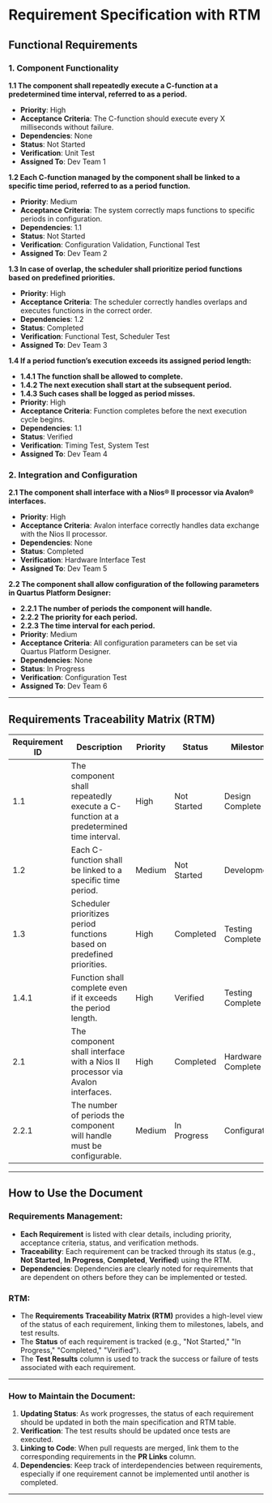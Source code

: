 # Requirement Specification with RTM

## Functional Requirements

### 1. Component Functionality

**1.1 The component shall repeatedly execute a C-function at a predetermined time interval, referred to as a period.**  
- **Priority**: High  
- **Acceptance Criteria**: The C-function should execute every X milliseconds without failure.  
- **Dependencies**: None  
- **Status**: Not Started  
- **Verification**: Unit Test  
- **Assigned To**: Dev Team 1

**1.2 Each C-function managed by the component shall be linked to a specific time period, referred to as a period function.**  
- **Priority**: Medium  
- **Acceptance Criteria**: The system correctly maps functions to specific periods in configuration.  
- **Dependencies**: 1.1  
- **Status**: Not Started  
- **Verification**: Configuration Validation, Functional Test  
- **Assigned To**: Dev Team 2

**1.3 In case of overlap, the scheduler shall prioritize period functions based on predefined priorities.**  
- **Priority**: High  
- **Acceptance Criteria**: The scheduler correctly handles overlaps and executes functions in the correct order.  
- **Dependencies**: 1.2  
- **Status**: Completed  
- **Verification**: Functional Test, Scheduler Test  
- **Assigned To**: Dev Team 3

**1.4 If a period function’s execution exceeds its assigned period length:**  
  - **1.4.1 The function shall be allowed to complete.**  
  - **1.4.2 The next execution shall start at the subsequent period.**  
  - **1.4.3 Such cases shall be logged as period misses.**  
- **Priority**: High  
- **Acceptance Criteria**: Function completes before the next execution cycle begins.  
- **Dependencies**: 1.1  
- **Status**: Verified  
- **Verification**: Timing Test, System Test  
- **Assigned To**: Dev Team 4

### 2. Integration and Configuration

**2.1 The component shall interface with a Nios® II processor via Avalon® interfaces.**  
- **Priority**: High  
- **Acceptance Criteria**: Avalon interface correctly handles data exchange with the Nios II processor.  
- **Dependencies**: None  
- **Status**: Completed  
- **Verification**: Hardware Interface Test  
- **Assigned To**: Dev Team 5

**2.2 The component shall allow configuration of the following parameters in Quartus Platform Designer:**  
  - **2.2.1 The number of periods the component will handle.**  
  - **2.2.2 The priority for each period.**  
  - **2.2.3 The time interval for each period.**  
- **Priority**: Medium  
- **Acceptance Criteria**: All configuration parameters can be set via Quartus Platform Designer.  
- **Dependencies**: None  
- **Status**: In Progress  
- **Verification**: Configuration Test  
- **Assigned To**: Dev Team 6

---

## Requirements Traceability Matrix (RTM)

| Requirement ID | Description | Priority | Status      | Milestone       | Labels         | Assigned To | Verification Method | Test Results | PR Links |
|----------------|-------------|----------|-------------|-----------------|----------------|-------------|---------------------|--------------|----------|
| 1.1            | The component shall repeatedly execute a C-function at a predetermined time interval. | High     | Not Started | Design Complete | High Priority  | Dev Team 1  | Unit Test            | Pending      | #20      |
| 1.2            | Each C-function shall be linked to a specific time period. | Medium   | Not Started | Development     |                | Dev Team 2  | Functional Test      | Pending      | #21      |
| 1.3            | Scheduler prioritizes period functions based on predefined priorities. | High     | Completed   | Testing Complete| Priority       | Dev Team 3  | Functional Test      | Passed       | #22      |
| 1.4.1          | Function shall complete even if it exceeds the period length. | High     | Verified    | Testing Complete|                | Dev Team 4  | Timing Test          | Passed       | #23      |
| 2.1            | The component shall interface with a Nios II processor via Avalon interfaces. | High     | Completed   | Hardware Complete|                | Dev Team 5  | Hardware Interface Test | Passed    | #24      |
| 2.2.1          | The number of periods the component will handle must be configurable. | Medium   | In Progress | Configuration   |                | Dev Team 6  | Configuration Test   | Pending      | #25      |

---

## How to Use the Document

### Requirements Management:
- **Each Requirement** is listed with clear details, including priority, acceptance criteria, status, and verification methods.
- **Traceability**: Each requirement can be tracked through its status (e.g., **Not Started**, **In Progress**, **Completed**, **Verified**) using the RTM.
- **Dependencies**: Dependencies are clearly noted for requirements that are dependent on others before they can be implemented or tested.

### RTM:
- The **Requirements Traceability Matrix (RTM)** provides a high-level view of the status of each requirement, linking them to milestones, labels, and test results.
- The **Status** of each requirement is tracked (e.g., "Not Started," "In Progress," "Completed," "Verified").
- The **Test Results** column is used to track the success or failure of tests associated with each requirement.

---

### How to Maintain the Document:
1. **Updating Status**: As work progresses, the status of each requirement should be updated in both the main specification and RTM table.
2. **Verification**: The test results should be updated once tests are executed.
3. **Linking to Code**: When pull requests are merged, link them to the corresponding requirements in the **PR Links** column.
4. **Dependencies**: Keep track of interdependencies between requirements, especially if one requirement cannot be implemented until another is completed.

---
